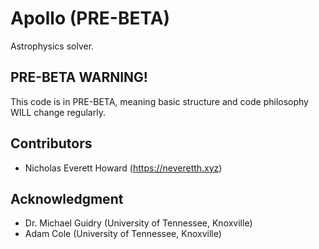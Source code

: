 # Apollo (PRE-BETA)

Astrophysics solver.

## PRE-BETA WARNING!
This code is in PRE-BETA, meaning basic structure and code philosophy WILL
change regularly.

## Contributors
- Nicholas Everett Howard (https://neveretth.xyz)

## Acknowledgment
- Dr. Michael Guidry (University of Tennessee, Knoxville)
- Adam Cole (University of Tennessee, Knoxville)
